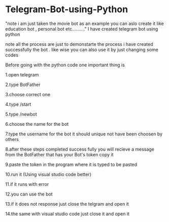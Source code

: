 # Telegram-Bot-using-Python
"note i am just taken the movie bot as an example you can aslo create it like education bot , personal bot etc.........."
I have created telegram bot using python

note all the process are just to demonstarte the process i have created successfully the bot . like wise you can also use it by just changing  some codes


Before going with the python code one important thing is 

1.open telegram

2.type BotFather

3.choose correct one

4.type /start

5.type /newbot

6.choose the name for the bot 

7.type the username for the bot it should unique not have been choosen by others

8.after these steps completed success fully you will recieve a message from the BotFather that has your Bot's token copy it 

9.paste the token in the program where it is typed to be pasted 

10.run it (Using visual studio code better)

11.if it runs with error

12.you can use the bot 

13.if it does not response just close the telgram and open it 

14.the same with visual studio code just close it and open it
